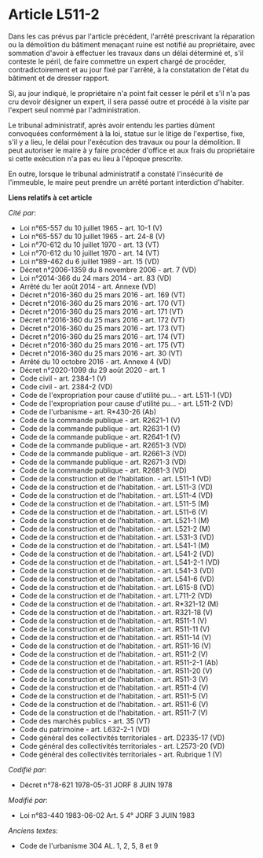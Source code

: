 # Article L511-2

Dans les cas prévus par l'article précédent, l'arrêté prescrivant la réparation ou la démolition du bâtiment menaçant ruine
est notifié au propriétaire, avec sommation d'avoir à effectuer les travaux dans un délai déterminé et, s'il conteste le
péril, de faire commettre un expert chargé de procéder, contradictoirement et au jour fixé par l'arrêté, à la constatation de
l'état du bâtiment et de dresser rapport.

Si, au jour indiqué, le propriétaire n'a point fait cesser le péril et s'il n'a pas cru devoir désigner un expert, il sera
passé outre et procédé à la visite par l'expert seul nommé par l'administration.

Le tribunal administratif, après avoir entendu les parties dûment convoquées conformément à la loi, statue sur le litige de
l'expertise, fixe, s'il y a lieu, le délai pour l'exécution des travaux ou pour la démolition. Il peut autoriser le maire à y
faire procéder d'office et aux frais du propriétaire si cette exécution n'a pas eu lieu à l'époque prescrite.

En outre, lorsque le tribunal administratif a constaté l'insécurité de l'immeuble, le maire peut prendre un arrêté portant
interdiction d'habiter.

**Liens relatifs à cet article**

_Cité par_:

  - Loi n°65-557 du 10 juillet 1965 - art. 10-1 (V)
  - Loi n°65-557 du 10 juillet 1965 - art. 24-8 (V)
  - Loi n°70-612 du 10 juillet 1970 - art. 13 (VT)
  - Loi n°70-612 du 10 juillet 1970 - art. 14 (VT)
  - Loi n°89-462 du 6 juillet 1989 - art. 15 (VD)
  - Décret n°2006-1359 du 8 novembre 2006 - art. 7 (VD)
  - Loi n°2014-366 du 24 mars 2014 - art. 83 (VD)
  - Arrêté du 1er août 2014 - art. Annexe (VD)
  - Décret n°2016-360 du 25 mars 2016 - art. 169 (VT)
  - Décret n°2016-360 du 25 mars 2016 - art. 170 (VT)
  - Décret n°2016-360 du 25 mars 2016 - art. 171 (VT)
  - Décret n°2016-360 du 25 mars 2016 - art. 172 (VT)
  - Décret n°2016-360 du 25 mars 2016 - art. 173 (VT)
  - Décret n°2016-360 du 25 mars 2016 - art. 174 (VT)
  - Décret n°2016-360 du 25 mars 2016 - art. 175 (VT)
  - Décret n°2016-360 du 25 mars 2016 - art. 30 (VT)
  - Arrêté du 10 octobre 2016 - art. Annexe 4 (VD)
  - Décret n°2020-1099 du 29 août 2020 - art. 1
  - Code civil - art. 2384-1 (V)
  - Code civil - art. 2384-2 (VD)
  - Code de l'expropriation pour cause d'utilité pu... - art. L511-1 (VD)
  - Code de l'expropriation pour cause d'utilité pu... - art. L511-2 (VD)
  - Code de l'urbanisme - art. R*430-26 (Ab)
  - Code de la commande publique - art. R2621-1 (V)
  - Code de la commande publique - art. R2631-1 (V)
  - Code de la commande publique - art. R2641-1 (V)
  - Code de la commande publique - art. R2651-3 (VD)
  - Code de la commande publique - art. R2661-3 (VD)
  - Code de la commande publique - art. R2671-3 (VD)
  - Code de la commande publique - art. R2681-3 (VD)
  - Code de la construction et de l'habitation. - art. L511-1 (VD)
  - Code de la construction et de l'habitation. - art. L511-3 (VD)
  - Code de la construction et de l'habitation. - art. L511-4 (VD)
  - Code de la construction et de l'habitation. - art. L511-5 (M)
  - Code de la construction et de l'habitation. - art. L511-6 (V)
  - Code de la construction et de l'habitation. - art. L521-1 (M)
  - Code de la construction et de l'habitation. - art. L521-2 (M)
  - Code de la construction et de l'habitation. - art. L531-3 (VD)
  - Code de la construction et de l'habitation. - art. L541-1 (M)
  - Code de la construction et de l'habitation. - art. L541-2 (VD)
  - Code de la construction et de l'habitation. - art. L541-2-1 (VD)
  - Code de la construction et de l'habitation. - art. L541-3 (VD)
  - Code de la construction et de l'habitation. - art. L541-6 (VD)
  - Code de la construction et de l'habitation. - art. L615-8 (VD)
  - Code de la construction et de l'habitation. - art. L711-2 (VD)
  - Code de la construction et de l'habitation. - art. R*321-12 (M)
  - Code de la construction et de l'habitation. - art. R321-18 (V)
  - Code de la construction et de l'habitation. - art. R511-1 (V)
  - Code de la construction et de l'habitation. - art. R511-11 (V)
  - Code de la construction et de l'habitation. - art. R511-14 (V)
  - Code de la construction et de l'habitation. - art. R511-16 (V)
  - Code de la construction et de l'habitation. - art. R511-2 (V)
  - Code de la construction et de l'habitation. - art. R511-2-1 (Ab)
  - Code de la construction et de l'habitation. - art. R511-20 (V)
  - Code de la construction et de l'habitation. - art. R511-3 (V)
  - Code de la construction et de l'habitation. - art. R511-4 (V)
  - Code de la construction et de l'habitation. - art. R511-5 (V)
  - Code de la construction et de l'habitation. - art. R511-6 (V)
  - Code de la construction et de l'habitation. - art. R511-7 (V)
  - Code des marchés publics - art. 35 (VT)
  - Code du patrimoine - art. L632-2-1 (VD)
  - Code général des collectivités territoriales - art. D2335-17 (VD)
  - Code général des collectivités territoriales - art. L2573-20 (VD)
  - Code général des collectivités territoriales - art. Rubrique 1 (V)

_Codifié par_:

  - Décret n°78-621 1978-05-31 JORF 8 JUIN 1978

_Modifié par_:

  - Loi n°83-440 1983-06-02 Art. 5 4° JORF 3 JUIN 1983

_Anciens textes_:

  - Code de l'urbanisme 304 AL. 1, 2, 5, 8 et 9
